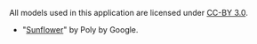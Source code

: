All models used in this application are licensed under [CC-BY 3.0](https://creativecommons.org/licenses/by/3.0/legalcode).

- "[Sunflower](https://poly.google.com/view/ce4GXw3VYE5)" by Poly by Google.
